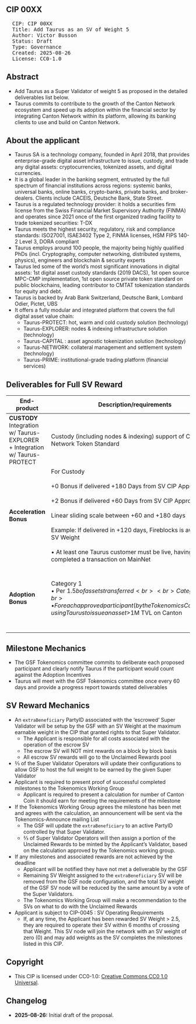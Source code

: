 ## CIP 00XX

<pre>
  CIP: CIP 00XX
  Title: Add Taurus as an SV of Weight 5
  Author: Victor Busson
  Status: Draft
  Type: Governance
  Created: 2025-08-26
  License: CC0-1.0
</pre>

## Abstract

* Add Taurus as a Super Validator of weight 5 as proposed in the detailed deliverables list below.
* Taurus commits to contribute to the growth of the Canton Network ecosystem and speed up its adoption within the financial sector by integrating Canton Network within its platform, allowing its banking clients to use and build on Canton Network.

## About the applicant

* Taurus SA is a technology company, founded in April 2018, that provides enterprise-grade digital asset infrastructure to issue, custody, and trade any digital assets: cryptocurrencies, tokenized assets, and digital currencies.
* It is a global leader in the banking segment, entrusted by the full spectrum of financial institutions across regions: systemic banks, universal banks, online banks, crypto-banks, private banks, and broker-dealers. Clients include CACEIS, Deutsche Bank, State Street.
* Taurus is a regulated technology provider: it holds a securities firm license from the Swiss Financial Market Supervisory Authority (FINMA) and operates since 2021 once of the first organized trading facility to trade tokenized securities: T-DX
* Taurus meets the highest security, regulatory, risk and compliance standards: ISO27001, ISAE3402 Type 2, FINMA licenses, HSM FIPS 140-2 Level 3, DORA compliant
* Taurus employs around 100 people, the majority being highly qualified PhDs (incl. Cryptography, computer networking, distributed systems, physics), engineers and blockchain & security experts
* Taurus led some of the world’s most significant innovations in digital assets: 1st digital asset custody standards (2019 DACS), 1st open source MPC-CMP implementation, 1st open source private token standard on public blockchains, leading contributor to CMTAT tokenization standards for equity and debt.
* Taurus is backed by Arab Bank Switzerland, Deutsche Bank, Lombard Odier, Pictet, UBS
* It offers a fully modular and integrated platform that covers the full digital asset value chain:
  * Taurus-PROTECT: hot, warm and cold custody solution (technology)
  * Taurus-EXPLORER: nodes & indexing infrastructure solution (technology)
  * Taurus-CAPITAL : asset agnostic tokenization solution (technology)
  * Taurus-NETWORK: collateral management and settlement system (technology)
  * Taurus-PRIME: institutional-grade trading platform (financial services)

## Deliverables for Full SV Reward

| End-product                                                                          | Description/requirements                                                                                                                                                                                                                                                                                                                                                                 | Deadline                                  | Weight Earned                                                                          |
| ------------------------------------------------------------------------------------ | ---------------------------------------------------------------------------------------------------------------------------------------------------------------------------------------------------------------------------------------------------------------------------------------------------------------------------------------------------------------------------------------- | ----------------------------------------- | -------------------------------------------------------------------------------------- |
| **CUSTODY** <br> Integration w/ Taurus-EXPLORER <br> + Integration w/ Taurus-PROTECT | Custody (including nodes & indexing) support of Canton Network Token Standard                                                                                                                                                                                                                                                                                                            | +180 days from CIP approval               | 1                                                                                      |
| **Acceleration Bonus**                                                               | For Custody <br> <br> +0 Bonus if delivered +180 Days from SV CIP Approval <br> <br>   +2 Bonus if delivered +60 Days from SV CIP Approval <br> <br>  Linear sliding scale between +60 and +180 days  <br>  <br> Example: If delivered in +120 days, Fireblocks is awarded +1 SV Weight <br> <br> • At least one Taurus customer must be live, having completed a transaction on MainNet | +180 days from CIP approval               | 2                                                                                      |
| **Adoption Bonus**                                                                   | Category 1 <br> • Per $1.5b of assets transferred <br> <br> Category 2 <br> • For each approved participant (by the Tokenomics Committee), using Taurus to issue an asset >$1M TVL on Canton                                                                                                                                                                                             | +180 days from custody support going live | • 0.5 per live deployment under Category 1 or Category 2 <br> • Max up to 2 in total |

## Milestone Mechanics

* The GSF Tokenomics committee commits to deliberate each proposed participant and clearly notify Taurus if the participant would count against the Adoption Incentives
* Taurus will meet with the GSF Tokenomics committee once every 60 days and provide a progress report towards stated deliverables

## SV Reward Mechanics

* An `extraBeneficiary` PartyID associated with the ‘escrowed’ Super Validator will be setup by the GSF with an SV Weight at the maximum earnable weight in the CIP that granted rights to that Super Validator.
  * The Applicant is responsible for all costs associated with the operation of the escrow SV
  * The escrow SV will NOT mint rewards on a block by block basis
  * All escrow SV rewards will go to the Unclaimed Rewards pool
* ⅔ of the Super Validator Operators will update their configurations to allow GSF to host the full weight to be earned by the given Super Validator
* Applicant is required to present proof of successful completed milestones to the Tokenomics Working Group
  * Applicant is required to present a calculation for number of Canton Coin it should earn for meeting the requirements of the milestone
* If the Tokenomics Working Group agrees the milestone has been met and agrees with the calculation, an announcement will be sent via the Tokenomics-Announce mailing List
  * The GSF will update the `extraBeneficiary` to an active PartyID controlled by that Super Validator. 
  * ⅔ of Super Validator Operators will then assign a portion of the Unclaimed Rewards to be minted by the Applicant’s Validator, based on the calculation approved by the Tokenomics working group.
* If any milestones and associated rewards are not achieved by the deadline
  * Applicant will be notified they have not met a deliverable by the GSF
  * Remaining SV Weight assigned to the `extraBeneficiary` SV will be removed from the GSF node configuration, and the total SV weight of the GSF SV node will be reduced by the same amount by a vote of the Super Validators.
  * The Tokenomics Working Group will make a recommendation to the SVs on what to do with the Unclaimed Rewards 
* Applicant is subject to CIP-0045 : SV Operating Requirements
  * If, at any time, the Applicant has been rewarded SV Weight > 2.5, they are required to operate their SV within 6 months of crossing that Weight. This SV node will join the network with an SV weight of zero (0) and may add weights as the SV completes the milestones listed in this CIP.

## Copyright

* This CIP is licensed under CC0-1.0: [Creative Commons CC0 1.0 Universal](https://creativecommons.org/publicdomain/zero/1.0/).

## Changelog

* **2025-08-26:** Initial draft of the proposal.